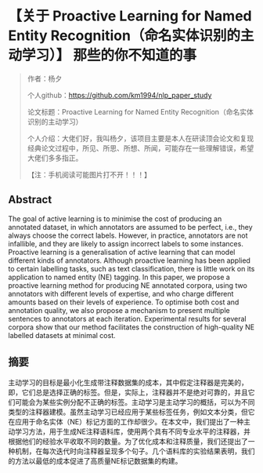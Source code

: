 # 【关于 Proactive Learning for Named Entity Recognition（命名实体识别的主动学习）】 那些的你不知道的事

> 作者：杨夕 
> 
> 个人github：https://github.com/km1994/nlp_paper_study 
> 
> 论文标题：Proactive Learning for Named Entity Recognition（命名实体识别的主动学习）
> 
> 个人介绍：大佬们好，我叫杨夕，该项目主要是本人在研读顶会论文和复现经典论文过程中，所见、所思、所想、所闻，可能存在一些理解错误，希望大佬们多多指正。
> 
> 【注：手机阅读可能图片打不开！！！】


## Abstract

The goal of active learning is to minimise the cost of producing an annotated dataset, in which annotators are assumed to be perfect, i.e., they always choose the correct labels. However, in practice, annotators are not infallible, and they are likely to assign incorrect labels to some instances. Proactive learning is a generalisation of active learning that can model different kinds of annotators. Although proactive learning has been applied to certain labelling tasks, such as text classification, there is little work on its application to named entity (NE) tagging. In this paper, we propose a proactive learning method for producing NE annotated corpora, using two annotators with different levels of expertise, and who charge different amounts based on their levels of experience. To optimise both cost and annotation quality, we also propose a mechanism to present multiple sentences to annotators at each iteration. Experimental results for several corpora show that our method facilitates the construction of high-quality NE labelled datasets at minimal cost.

## 摘要

主动学习的目标是最小化生成带注释数据集的成本，其中假定注释器是完美的，即，它们总是选择正确的标签。但是，实际上，注释器并不是绝对可靠的，并且它们可能会为某些实例分配不正确的标签。主动学习是主动学习的概括，可以为不同类型的注释器建模。虽然主动学习已经应用于某些标签任务，例如文本分类，但它在应用于命名实体（NE）标记方面的工作却很少。在本文中，我们提出了一种主动学习方法，用于生成NE注释语料库，使用两个具有不同专业水平的注释器，并根据他们的经验水平收取不同的数量。为了优化成本和注释质量，我们还提出了一种机制，在每次迭代时向注释器呈现多个句子。几个语料库的实验结果表明，我们的方法以最低的成本促进了高质量NE标记数据集的构建。
